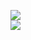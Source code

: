 [![](https://img.shields.io/badge/Made%20With-Github%20Spray-lightgrey.svg?style=for-the-badge&logo=github)](https://github.com/Annihil/github-spray#29110)  
[![](https://i.imgur.com/2DrTn0Z.gif)](https://github.com/Annihil/github-spray)